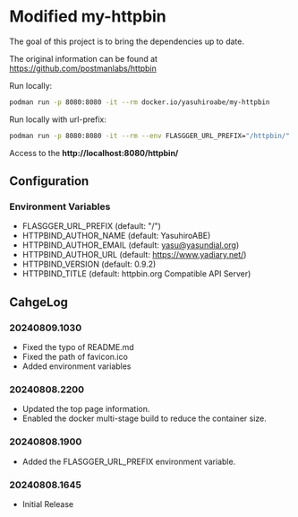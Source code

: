 # Modified my-httpbin

The goal of this project is to bring the dependencies up to date.

The original information can be found at https://github.com/postmanlabs/httpbin

Run locally:
```sh
podman run -p 8080:8080 -it --rm docker.io/yasuhiroabe/my-httpbin
```

Run locally with url-prefix:
```sh
podman run -p 8080:8080 -it --rm --env FLASGGER_URL_PREFIX="/httpbin/" docker.io/yasuhiroabe/my-httpbin
```

Access to the **http://localhost:8080/httpbin/**

## Configuration

### Environment Variables

* FLASGGER_URL_PREFIX (default: "/")
* HTTPBIND_AUTHOR_NAME (default: YasuhiroABE)
* HTTPBIND_AUTHOR_EMAIL (default: yasu@yasundial.org)
* HTTPBIND_AUTHOR_URL (default: https://www.yadiary.net/)
* HTTPBIND_VERSION (default: 0.9.2)
* HTTPBIND_TITLE (default: httpbin.org Compatible API Server)

## CahgeLog

### 20240809.1030

* Fixed the typo of README.md
* Fixed the path of favicon.ico
* Added environment variables

### 20240808.2200

* Updated the top page information.
* Enabled the docker multi-stage build to reduce the container size.

### 20240808.1900

* Added the FLASGGER_URL_PREFIX environment variable.

### 20240808.1645

* Initial Release
